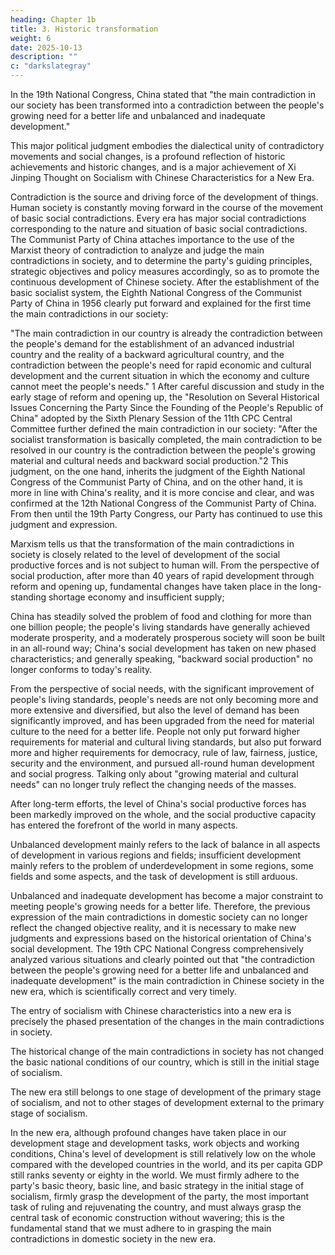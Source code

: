 ```yaml
---
heading: Chapter 1b
title: 3. Historic transformation
weight: 6
date: 2025-10-13
description: ""
c: "darkslategray"
---
```




<!-- Historic achievements and changes will inevitably have a historic impact and bring about historic changes. The most concentrated influence and change is to promote the historical transformation of the main contradictions in our society.  -->

In the 19th National Congress, China stated that "the main contradiction in our society has been transformed into a contradiction between the people's growing need for a better life and unbalanced and inadequate development." 

This major political judgment embodies the dialectical unity of contradictory movements and social changes, is a profound reflection of historic achievements and historic changes, and is a major achievement of Xi Jinping Thought on Socialism with Chinese Characteristics for a New Era.

Contradiction is the source and driving force of the development of things. Human society is constantly moving forward in the course of the movement of basic social contradictions. Every era has major social contradictions corresponding to the nature and situation of basic social contradictions. The Communist Party of China attaches importance to the use of the Marxist theory of contradiction to analyze and judge the main contradictions in society, and to determine the party's guiding principles, strategic objectives and policy measures accordingly, so as to promote the continuous development of Chinese society. After the establishment of the basic socialist system, the Eighth National Congress of the Communist Party of China in 1956 clearly put forward and explained for the first time the main contradictions in our society:

"The main contradiction in our country is already the contradiction between the people's demand for the establishment of an advanced industrial country and the reality of a backward agricultural country, and the contradiction between the people's need for rapid economic and cultural development and the current situation in which the economy and culture cannot meet the people's needs." 1 After careful discussion and study in the early stage of reform and opening up, the "Resolution on Several Historical Issues Concerning the Party Since the Founding of the People's Republic of China" adopted by the Sixth Plenary Session of the 11th CPC Central Committee further defined the main contradiction in our society: "After the socialist transformation is basically completed, the main contradiction to be resolved in our country is the contradiction between the people's growing material and cultural needs and backward social production."2 This judgment, on the one hand, inherits the judgment of the Eighth National Congress of the Communist Party of China, and on the other hand, it is more in line with China's reality, and it is more concise and clear, and was confirmed at the 12th National Congress of the Communist Party of China. From then until the 19th Party Congress, our Party has continued to use this judgment and expression.

Marxism tells us that the transformation of the main contradictions in society is closely related to the level of development of the social productive forces and is not subject to human will. From the perspective of social production, after more than 40 years of rapid development through reform and opening up, fundamental changes have taken place in the long-standing shortage economy and insufficient supply; 

China has steadily solved the problem of food and clothing for more than one billion people; the people's living standards have generally achieved moderate prosperity, and a moderately prosperous society will soon be built in an all-round way; China's social development has taken on new phased characteristics; and generally speaking, "backward social production" no longer conforms to today's reality. 

From the perspective of social needs, with the significant improvement of people's living standards, people's needs are not only becoming more and more extensive and diversified, but also the level of demand has been significantly improved, and has been upgraded from the need for material culture to the need for a better life. People not only put forward higher requirements for material and cultural living standards, but also put forward more and higher requirements for democracy, rule of law, fairness, justice, security and the environment, and pursued all-round human development and social progress. Talking only about "growing material and cultural needs" can no longer truly reflect the changing needs of the masses.

After long-term efforts, the level of China's social productive forces has been markedly improved on the whole, and the social productive capacity has entered the forefront of the world in many aspects. 

Unbalanced development mainly refers to the lack of balance in all aspects of development in various regions and fields; insufficient development mainly refers to the problem of underdevelopment in some regions, some fields and some aspects, and the task of development is still arduous.


Unbalanced and inadequate development has become a major constraint to meeting people's
growing needs for a better life. Therefore, the previous expression of the main contradictions in
domestic society can no longer reflect the changed objective reality, and it is necessary to make new
judgments and expressions based on the historical orientation of China's social development. The
19th CPC National Congress comprehensively analyzed various situations and clearly pointed out
that "the contradiction between the people's growing need for a better life and unbalanced and
inadequate development" is the main contradiction in Chinese society in the new era, which is
scientifically correct and very timely.

The entry of socialism with Chinese characteristics into a new era is precisely the phased presentation of the changes in the main contradictions in society. 

The historical change of the main contradictions in society has not changed the basic national conditions of our country, which is still in the initial stage of socialism. 

The new era still belongs to one stage of development of the primary stage of socialism, and not to other stages of development external to the primary stage of socialism. 

In the new era, although profound changes have taken place in our development stage and development tasks, work objects and working conditions, China's level of development is still relatively low on the whole compared with the developed countries in the world, and its per capita GDP still ranks seventy or eighty in the world. We must firmly adhere to the party's basic theory, basic line, and basic strategy in the initial stage of socialism, firmly grasp the development of the party, the most important task of ruling and rejuvenating the country, and must always grasp the central task of economic construction without wavering; this is the fundamental stand that we must adhere to in grasping the main contradictions in domestic society in the new era.


